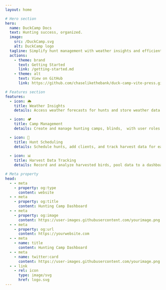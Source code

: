 ```yaml
---
layout: home

# Hero section
hero:
  name: DuckCamp Docs
  text: Hunting success, organized.
  image:
    src: /DuckCamp.svg
    alt: DuckCamp logo
  tagline: Simplify hunt management with weather insights and efficient data tracking.
  actions:
    - theme: brand
      text: Getting Started
      link: /getting-started.md
    - theme: alt
      text: View on GitHub
      link: https://github.com/chaselikethebank/duck-camp-vite-press.git

# Features section
features:
  - icon: 🌦️
    title: Weather Insights
    details: Access weather forecasts for hunts and store weather data for future analysis.

  - icon: 🏕️
    title: Camp Management
    details: Create and manage hunting camps, blinds,  with user roles for admins and guides.

  - icon: 📅
    title: Hunt Scheduling
    details: Schedule hunts, add clients, and track harvest data for each hunt.
  
  - icon: 📊
    title: Harvest Data Tracking
    details: Record and analyze harvested birds, pool data to a dashboard, make the best calls per weather and blind historically.

# Meta property
head:
  - - meta
    - property: og:type
      content: website
  - - meta
    - property: og:title
      content: Hunting Camp Dashboard
  - - meta
    - property: og:image
      content: https://user-images.githubusercontent.com/yourimage.png
  - - meta
    - property: og:url
      content: https://yourwebsite.com
  - - meta
    - name: title
      content: Hunting Camp Dashboard
  - - meta
    - name: twitter:card
      content: https://user-images.githubusercontent.com/yourimage.png
  - - link
    - rel: icon
      type: image/svg
      href: logo.svg
---
```

 

